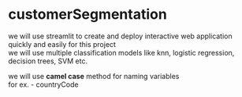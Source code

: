 # customerSegmentation
we will use streamlit to create and deploy interactive web application quickly and easily for this project  
we will use multiple classification models like knn, logistic regression, decision trees, SVM etc. 

we will use **camel case** method for naming variables  
for ex. - countryCode